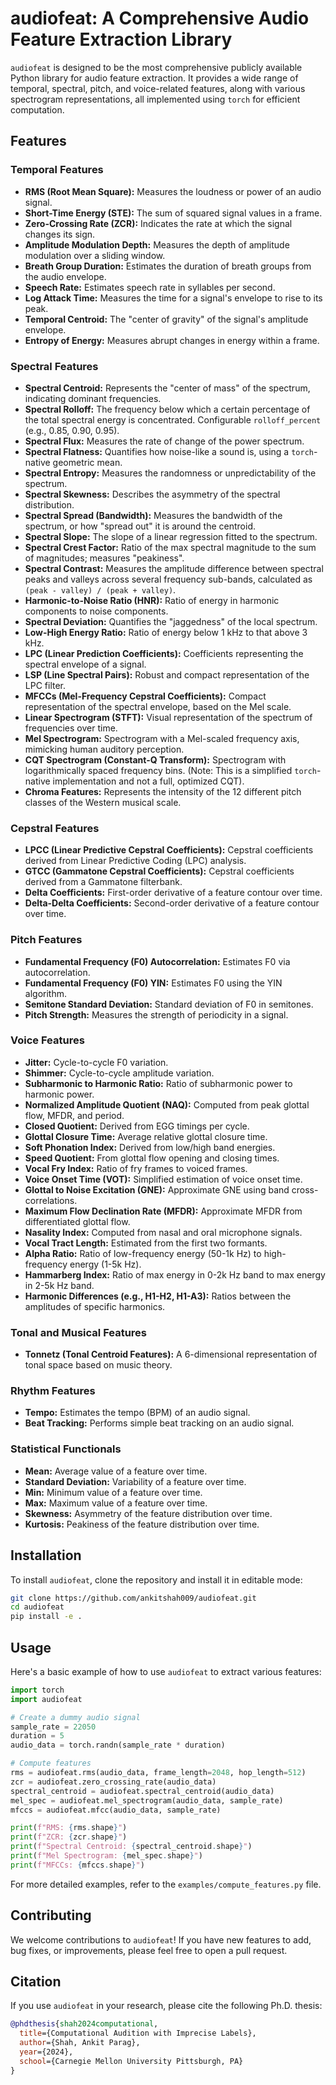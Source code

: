 # audiofeat: A Comprehensive Audio Feature Extraction Library

`audiofeat` is designed to be the most comprehensive publicly available Python library for audio feature extraction. It provides a wide range of temporal, spectral, pitch, and voice-related features, along with various spectrogram representations, all implemented using `torch` for efficient computation.

## Features

### Temporal Features
- **RMS (Root Mean Square):** Measures the loudness or power of an audio signal.
- **Short-Time Energy (STE):** The sum of squared signal values in a frame.
- **Zero-Crossing Rate (ZCR):** Indicates the rate at which the signal changes its sign.
- **Amplitude Modulation Depth:** Measures the depth of amplitude modulation over a sliding window.
- **Breath Group Duration:** Estimates the duration of breath groups from the audio envelope.
- **Speech Rate:** Estimates speech rate in syllables per second.
- **Log Attack Time:** Measures the time for a signal's envelope to rise to its peak.
- **Temporal Centroid:** The "center of gravity" of the signal's amplitude envelope.
- **Entropy of Energy:** Measures abrupt changes in energy within a frame.

### Spectral Features
- **Spectral Centroid:** Represents the "center of mass" of the spectrum, indicating dominant frequencies.
- **Spectral Rolloff:** The frequency below which a certain percentage of the total spectral energy is concentrated. Configurable `rolloff_percent` (e.g., 0.85, 0.90, 0.95).
- **Spectral Flux:** Measures the rate of change of the power spectrum.
- **Spectral Flatness:** Quantifies how noise-like a sound is, using a `torch`-native geometric mean.
- **Spectral Entropy:** Measures the randomness or unpredictability of the spectrum.
- **Spectral Skewness:** Describes the asymmetry of the spectral distribution.
- **Spectral Spread (Bandwidth):** Measures the bandwidth of the spectrum, or how "spread out" it is around the centroid.
- **Spectral Slope:** The slope of a linear regression fitted to the spectrum.
- **Spectral Crest Factor:** Ratio of the max spectral magnitude to the sum of magnitudes; measures "peakiness".
- **Spectral Contrast:** Measures the amplitude difference between spectral peaks and valleys across several frequency sub-bands, calculated as `(peak - valley) / (peak + valley)`.
- **Harmonic-to-Noise Ratio (HNR):** Ratio of energy in harmonic components to noise components.
- **Spectral Deviation:** Quantifies the "jaggedness" of the local spectrum.
- **Low-High Energy Ratio:** Ratio of energy below 1 kHz to that above 3 kHz.
- **LPC (Linear Prediction Coefficients):** Coefficients representing the spectral envelope of a signal.
- **LSP (Line Spectral Pairs):** Robust and compact representation of the LPC filter.
- **MFCCs (Mel-Frequency Cepstral Coefficients):** Compact representation of the spectral envelope, based on the Mel scale.
- **Linear Spectrogram (STFT):** Visual representation of the spectrum of frequencies over time.
- **Mel Spectrogram:** Spectrogram with a Mel-scaled frequency axis, mimicking human auditory perception.
- **CQT Spectrogram (Constant-Q Transform):** Spectrogram with logarithmically spaced frequency bins. (Note: This is a simplified `torch`-native implementation and not a full, optimized CQT).
- **Chroma Features:** Represents the intensity of the 12 different pitch classes of the Western musical scale.

### Cepstral Features
- **LPCC (Linear Predictive Cepstral Coefficients):** Cepstral coefficients derived from Linear Predictive Coding (LPC) analysis.
- **GTCC (Gammatone Cepstral Coefficients):** Cepstral coefficients derived from a Gammatone filterbank.
- **Delta Coefficients:** First-order derivative of a feature contour over time.
- **Delta-Delta Coefficients:** Second-order derivative of a feature contour over time.

### Pitch Features
- **Fundamental Frequency (F0) Autocorrelation:** Estimates F0 via autocorrelation.
- **Fundamental Frequency (F0) YIN:** Estimates F0 using the YIN algorithm.
- **Semitone Standard Deviation:** Standard deviation of F0 in semitones.
- **Pitch Strength:** Measures the strength of periodicity in a signal.

### Voice Features
- **Jitter:** Cycle-to-cycle F0 variation.
- **Shimmer:** Cycle-to-cycle amplitude variation.
- **Subharmonic to Harmonic Ratio:** Ratio of subharmonic power to harmonic power.
- **Normalized Amplitude Quotient (NAQ):** Computed from peak glottal flow, MFDR, and period.
- **Closed Quotient:** Derived from EGG timings per cycle.
- **Glottal Closure Time:** Average relative glottal closure time.
- **Soft Phonation Index:** Derived from low/high band energies.
- **Speed Quotient:** From glottal flow opening and closing times.
- **Vocal Fry Index:** Ratio of fry frames to voiced frames.
- **Voice Onset Time (VOT):** Simplified estimation of voice onset time.
- **Glottal to Noise Excitation (GNE):** Approximate GNE using band cross-correlations.
- **Maximum Flow Declination Rate (MFDR):** Approximate MFDR from differentiated glottal flow.
- **Nasality Index:** Computed from nasal and oral microphone signals.
- **Vocal Tract Length:** Estimated from the first two formants.
- **Alpha Ratio:** Ratio of low-frequency energy (50-1k Hz) to high-frequency energy (1-5k Hz).
- **Hammarberg Index:** Ratio of max energy in 0-2k Hz band to max energy in 2-5k Hz band.
- **Harmonic Differences (e.g., H1-H2, H1-A3):** Ratios between the amplitudes of specific harmonics.

### Tonal and Musical Features
- **Tonnetz (Tonal Centroid Features):** A 6-dimensional representation of tonal space based on music theory.

### Rhythm Features
- **Tempo:** Estimates the tempo (BPM) of an audio signal.
- **Beat Tracking:** Performs simple beat tracking on an audio signal.

### Statistical Functionals
- **Mean:** Average value of a feature over time.
- **Standard Deviation:** Variability of a feature over time.
- **Min:** Minimum value of a feature over time.
- **Max:** Maximum value of a feature over time.
- **Skewness:** Asymmetry of the feature distribution over time.
- **Kurtosis:** Peakiness of the feature distribution over time.

## Installation

To install `audiofeat`, clone the repository and install it in editable mode:

```bash
git clone https://github.com/ankitshah009/audiofeat.git
cd audiofeat
pip install -e .
```

## Usage

Here's a basic example of how to use `audiofeat` to extract various features:

```python
import torch
import audiofeat

# Create a dummy audio signal
sample_rate = 22050
duration = 5
audio_data = torch.randn(sample_rate * duration)

# Compute features
rms = audiofeat.rms(audio_data, frame_length=2048, hop_length=512)
zcr = audiofeat.zero_crossing_rate(audio_data)
spectral_centroid = audiofeat.spectral_centroid(audio_data)
mel_spec = audiofeat.mel_spectrogram(audio_data, sample_rate)
mfccs = audiofeat.mfcc(audio_data, sample_rate)

print(f"RMS: {rms.shape}")
print(f"ZCR: {zcr.shape}")
print(f"Spectral Centroid: {spectral_centroid.shape}")
print(f"Mel Spectrogram: {mel_spec.shape}")
print(f"MFCCs: {mfccs.shape}")
```

For more detailed examples, refer to the `examples/compute_features.py` file.

## Contributing

We welcome contributions to `audiofeat`! If you have new features to add, bug fixes, or improvements, please feel free to open a pull request.

## Citation

If you use `audiofeat` in your research, please cite the following Ph.D. thesis:

```bibtex
@phdthesis{shah2024computational,
  title={Computational Audition with Imprecise Labels},
  author={Shah, Ankit Parag},
  year={2024},
  school={Carnegie Mellon University Pittsburgh, PA}
}
```
